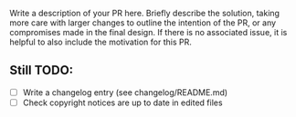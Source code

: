 [comment]: # (Thank you for contributing to Clash. Please fill out this template to describe your contribution and any outstanding tasks / questions.)
[comment]: # (External PRs will not automatically run on CI, this requires approval from a trusted contributer.)

Write a description of your PR here. Briefly describe the solution, taking more care with larger changes to outline the intention of the PR, or any compromises made in the final design. If there is no associated issue, it is helpful to also include the motivation for this PR.

[comment]: # (Add a line of the form "Fixes: #xxxx" for each related issue closed by this pull request, where #xxxx is an issue number.)

## Still TODO:

  - [ ] Write a changelog entry (see changelog/README.md)
  - [ ] Check copyright notices are up to date in edited files

[comment]: # (Depending on the change, some of these points may not be necessary. If so, leave the boxes unchecked so it is easier for a reviewer to see what has been omitted.)
